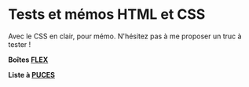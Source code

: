 # Tests et mémos HTML et CSS

Avec le CSS en clair, pour mémo. N'hésitez pas à me proposer un truc à tester !

**Boîtes [FLEX](https://htmlpreview.github.io/?https://github.com/LaureBre/HTML_CSS/blob/master/Flex.html)**

**Liste à [PUCES](https://htmlpreview.github.io/?https://github.com/LaureBre/HTML_CSS/blob/master/Puces.html)**
